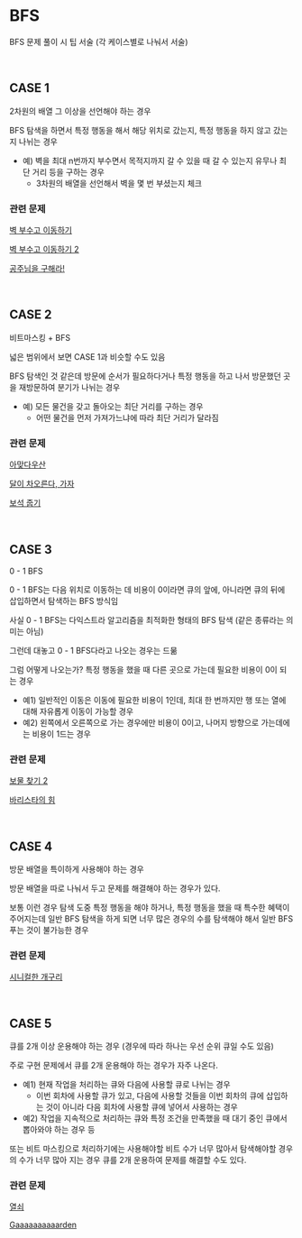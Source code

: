 # BFS

BFS 문제 풀이 시 팁 서술 (각 케이스별로 나눠서 서술)

<br>

## CASE 1

2차원의 배열 그 이상을 선언해야 하는 경우

BFS 탐색을 하면서 특정 행동을 해서 해당 위치로 갔는지, 특정 행동을 하지 않고 갔는지 나뉘는 경우

- 예) 벽을 최대 n번까지 부수면서 목적지까지 갈 수 있을 때 갈 수 있는지 유무나 최단 거리 등을 구하는 경우
  - 3차원의 배열을 선언해서 벽을 몇 번 부셨는지 체크

### 관련 문제

[벽 부수고 이동하기](https://www.acmicpc.net/problem/2206)

[벽 부수고 이동하기 2](https://www.acmicpc.net/problem/14442)

[공주님을 구해라!](https://www.acmicpc.net/problem/17836)

<br>

## CASE 2

비트마스킹 + BFS

넓은 범위에서 보면 CASE 1과 비슷할 수도 있음

BFS 탐색인 것 같은데 방문에 순서가 필요하다거나 특정 행동을 하고 나서 방문했던 곳을 재방문하여 분기가 나뉘는 경우

- 예) 모든 물건을 갖고 돌아오는 최단 거리를 구하는 경우
  - 어떤 물건을 먼저 가져가느냐에 따라 최단 거리가 달라짐

### 관련 문제

[아맞다우산](https://www.acmicpc.net/problem/17244)

[달이 차오른다, 가자](https://www.acmicpc.net/problem/1194)

[보석 줍기](https://www.acmicpc.net/problem/2001)

<br>

## CASE 3

0 - 1 BFS

0 - 1 BFS는 다음 위치로 이동하는 데 비용이 0이라면 큐의 앞에, 아니라면 큐의 뒤에 삽입하면서 탐색하는 BFS 방식임

사실 0 - 1 BFS는 다익스트라 알고리즘을 최적화한 형태의 BFS 탐색 (같은 종류라는 의미는 아님)

그런데 대놓고 0 - 1 BFS다라고 나오는 경우는 드묾

그럼 어떻게 나오는가? 특정 행동을 했을 때 다른 곳으로 가는데 필요한 비용이 0이 되는 경우

- 예1) 일반적인 이동은 이동에 필요한 비용이 1인데, 최대 한 번까지만 행 또는 열에 대해 자유롭게 이동이 가능할 경우
- 예2) 왼쪽에서 오른쪽으로 가는 경우에만 비용이 0이고, 나머지 방향으로 가는데에는 비용이 1드는 경우

### 관련 문제

[보물 찾기 2](https://www.acmicpc.net/problem/27978)

[바리스타의 힘](https://www.acmicpc.net/problem/24439)

<br>

## CASE 4

방문 배열을 특이하게 사용해야 하는 경우

방문 배열을 따로 나눠서 두고 문제를 해결해야 하는 경우가 있다.

보통 이런 경우 탐색 도중 특정 행동을 해야 하거나, 특정 행동을 했을 때 특수한 혜택이 주어지는데 일반 BFS 탐색을 하게 되면 너무 많은 경우의 수를 탐색해야 해서 일반 BFS 푸는 것이 불가능한 경우

### 관련 문제

[시니컬한 개구리](https://www.acmicpc.net/problem/25189)

<br>

## CASE 5

큐를 2개 이상 운용해야 하는 경우 (경우에 따라 하나는 우선 순위 큐일 수도 있음)

주로 구현 문제에서 큐를 2개 운용해야 하는 경우가 자주 나온다.

- 예1) 현재 작업을 처리하는 큐와 다음에 사용할 큐로 나뉘는 경우
  - 이번 회차에 사용할 큐가 있고, 다음에 사용할 것들을 이번 회차의 큐에 삽입하는 것이 아니라 다음 회차에 사용할 큐에 넣어서 사용하는 경우
- 예2) 작업을 지속적으로 처리하는 큐와 특정 조건을 만족했을 때 대기 중인 큐에서 뽑아와야 하는 경우 등

또는 비트 마스킹으로 처리하기에는 사용해야할 비트 수가 너무 많아서 탐색해야할 경우의 수가 너무 많아 지는 경우 큐를 2개 운용하여 문제를 해결할 수도 있다.

### 관련 문제

[열쇠](https://www.acmicpc.net/problem/9328)

[Gaaaaaaaaaarden](https://www.acmicpc.net/problem/18809)